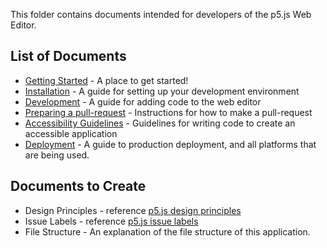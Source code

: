 This folder contains documents intended for developers of the p5.js Web Editor. 

## List of Documents
* [Getting Started](getting_started.md) - A place to get started!
* [Installation](installation.md) - A guide for setting up your development environment
* [Development](development.md) - A guide for adding code to the web editor
* [Preparing a pull-request](preparing_a_pull_request.md) - Instructions for how to make a pull-request
* [Accessibility Guidelines](accessibility.md) - Guidelines for writing code to create an accessible application
* [Deployment](deployment.md) - A guide to production deployment, and all platforms that are being used.

## Documents to Create
* Design Principles - reference [p5.js design principles](https://github.com/processing/p5.js/edit/master/developer_docs/design_principles.md)
* Issue Labels - reference [p5.js issue labels](https://github.com/processing/p5.js/blob/master/developer_docs/issue_labels.md)
* File Structure - An explanation of the file structure of this application.

